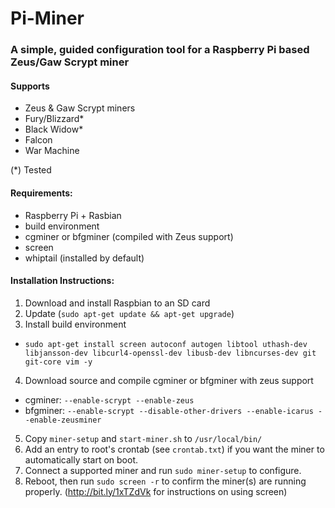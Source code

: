 # Pi-Miner

### A simple, guided configuration tool for a Raspberry Pi based Zeus/Gaw Scrypt miner

#### Supports
* Zeus & Gaw Scrypt miners
* Fury/Blizzard*
* Black Widow*
* Falcon
* War Machine

(*) Tested

#### Requirements:
* Raspberry Pi + Rasbian
* build environment
* cgminer or bfgminer (compiled with Zeus support)
* screen
* whiptail (installed by default)

#### Installation Instructions:
1. Download and install Raspbian to an SD card
2. Update (`sudo apt-get update && apt-get upgrade`)
3. Install build environment
 * `sudo apt-get install screen autoconf autogen libtool uthash-dev libjansson-dev libcurl4-openssl-dev libusb-dev libncurses-dev git git-core vim -y`
4. Download source and compile cgminer or bfgminer with zeus support
 * cgminer: `--enable-scrypt --enable-zeus`
 * bfgminer: `--enable-scrypt --disable-other-drivers --enable-icarus --enable-zeusminer`
5. Copy `miner-setup` and `start-miner.sh` to `/usr/local/bin/`
6. Add an entry to root's crontab (see `crontab.txt`) if you want the miner to automatically start on boot.
7. Connect a supported miner and run `sudo miner-setup` to configure.
8. Reboot, then run `sudo screen -r` to confirm the miner(s) are running properly. (http://bit.ly/1xTZdVk for instructions on using screen)







